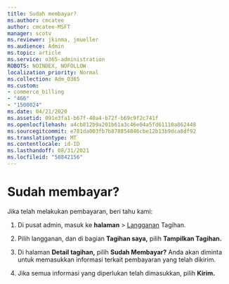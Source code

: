 ```yaml
---
title: Sudah membayar?
ms.author: cmcatee
author: cmcatee-MSFT
manager: scotv
ms.reviewer: jkinma, jmueller
ms.audience: Admin
ms.topic: article
ms.service: o365-administration
ROBOTS: NOINDEX, NOFOLLOW
localization_priority: Normal
ms.collection: Adm_O365
ms.custom:
- commerce_billing
- "466"
- "1500024"
ms.date: 04/21/2020
ms.assetid: 091e3fa1-b67f-40a4-b72f-b69c9f2c741f
ms.openlocfilehash: a4cb812b9a201b61a3c46e04a5fd61110a862448
ms.sourcegitcommit: e781da003fb7b878854846cbe12b13b9dca8df92
ms.translationtype: MT
ms.contentlocale: id-ID
ms.lasthandoff: 08/31/2021
ms.locfileid: "58842156"
---
```

# <a name="already-paid"></a>Sudah membayar?

Jika telah melakukan pembayaran, beri tahu kami:
  
1. Di pusat admin, masuk ke **halaman** \> [Langganan](https://go.microsoft.com/fwlink/p/?linkid=842054) Tagihan.

2. Pilih langganan, dan di bagian **Tagihan saya,** pilih **Tampilkan Tagihan.**

3. Di halaman **Detail tagihan,** pilih **Sudah Membayar?** Anda akan diminta untuk memasukkan informasi terkait pembayaran yang telah dikirim.

4. Jika semua informasi yang diperlukan telah dimasukkan, pilih **Kirim.**